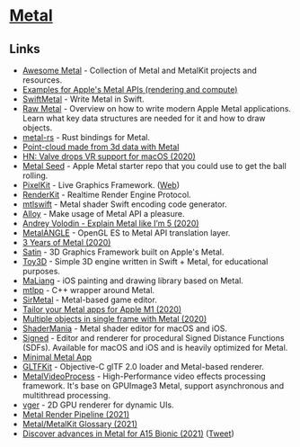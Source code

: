 # [Metal](https://developer.apple.com/metal/)

## Links

- [Awesome Metal](https://github.com/adamnemecek/awesome-metal) - Collection of Metal and MetalKit projects and resources.
- [Examples for Apple's Metal APIs (rendering and compute)](https://github.com/dehesa/Metal)
- [SwiftMetal](https://github.com/hexagons/SwiftMetal) - Write Metal in Swift.
- [Raw Metal](https://alain.xyz/blog/raw-metal) - Overview on how to write modern Apple Metal applications. Learn what key data structures are needed for it and how to draw objects.
- [metal-rs](https://github.com/gfx-rs/metal-rs) - Rust bindings for Metal.
- [Point-cloud made from 3d data with Metal](https://github.com/roberthein/Metal-Point-Cloud)
- [HN: Valve drops VR support for macOS (2020)](https://news.ycombinator.com/item?id=23047348)
- [Metal Seed](https://github.com/alaingalvan/metal-seed) - Apple Metal starter repo that you could use to get the ball rolling.
- [PixelKit](https://github.com/hexagons/pixelkit) - Live Graphics Framework. ([Web](http://pixelkit.net/))
- [RenderKit](https://github.com/hexagons/RenderKit) - Realtime Render Engine Protocol.
- [mtlswift](https://github.com/s1ddok/mtlswift) - Metal shader Swift encoding code generator.
- [Alloy](https://github.com/s1ddok/Alloy) - Make usage of Metal API a pleasure.
- [Andrey Volodin - Explain Metal like I’m 5 (2020)](https://www.youtube.com/watch?v=ebap8D1-GIY)
- [MetalANGLE](https://github.com/kakashidinho/metalangle) - OpenGL ES to Metal API translation layer.
- [3 Years of Metal (2020)](https://blog.roblox.com/2020/05/3-years-metal/)
- [Satin](https://github.com/Hi-Rez/Satin) - 3D Graphics Framework built on Apple's Metal.
- [Toy3D](https://github.com/markdaws/Toy3D) - Simple 3D engine written in Swift + Metal, for educational purposes.
- [MaLiang](https://github.com/Harley-xk/MaLiang) - iOS painting and drawing library based on Metal.
- [mtlpp](https://github.com/naleksiev/mtlpp) - C++ wrapper around Metal.
- [SirMetal](https://github.com/giordi91/SirMetal) - Metal-based game editor.
- [Tailor your Metal apps for Apple M1 (2020)](https://developer.apple.com/videos/play/tech-talks/10859)
- [Multiple objects in single frame with Metal (2020)](https://whackylabs.com/metal/2020/04/30/multiple-objects-single-frame-metal/)
- [ShaderMania](https://github.com/markusmoenig/ShaderMania) - Metal shader editor for macOS and iOS.
- [Signed](https://github.com/markusmoenig/Signed) - Editor and renderer for procedural Signed Distance Functions (SDFs). Available for macOS and iOS and is heavily optimized for Metal.
- [Minimal Metal App](https://github.com/ctreffs/metal-app)
- [GLTFKit](https://github.com/warrenm/GLTFKit) - Objective-C glTF 2.0 loader and Metal-based renderer.
- [MetalVideoProcess](https://github.com/wangrenzhu/MetalVideoProcess) - High-Performance video effects processing framework. It's base on GPUImage3 Metal, support asynchronous and multithread processing.
- [vger](https://github.com/audulus/vger) - 2D GPU renderer for dynamic UIs.
- [Metal Render Pipeline (2021)](http://ioloro.com/2021/02/12/metal-render-pipeline.html)
- [Metal/MetalKit Glossary (2021)](http://ioloro.com/2021/01/18/metalmetalkit-glossary.html)
- [Discover advances in Metal for A15 Bionic (2021)](https://developer.apple.com/videos/play/tech-talks/10876) ([Tweet](https://twitter.com/FlohOfWoe/status/1440273085328814090))
